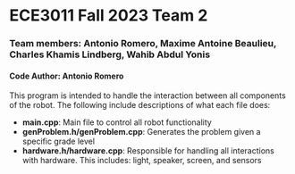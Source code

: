 # ECE3011 Fall 2023 Team 2
### Team members: Antonio Romero, Maxime Antoine Beaulieu, Charles Khamis Lindberg, Wahib Abdul Yonis

#### Code Author: Antonio Romero

This program is intended to handle the interaction between all components of the robot. The following include descriptions of what each file does:

- **main.cpp**: Main file to control all robot functionality
- **genProblem.h/genProblem.cpp**: Generates the problem given a specific grade level
- **hardware.h/hardware.cpp**: Responsible for handling all interactions with hardware. This includes: light, speaker, screen, and sensors